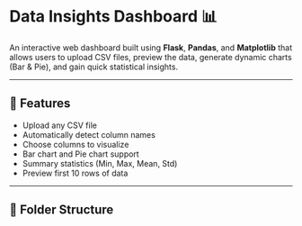 # Data Insights Dashboard 📊

An interactive web dashboard built using **Flask**, **Pandas**, and **Matplotlib** that allows users to upload CSV files, preview the data, generate dynamic charts (Bar & Pie), and gain quick statistical insights.

---

## 🚀 Features

- Upload any CSV file
- Automatically detect column names
- Choose columns to visualize
- Bar chart and Pie chart support
- Summary statistics (Min, Max, Mean, Std)
- Preview first 10 rows of data

---

## 📂 Folder Structure

